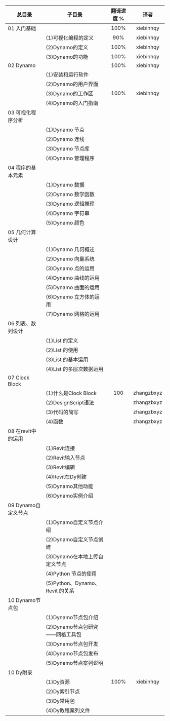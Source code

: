 | 总目录        | 子目录        | 翻译进度 %  | 译者 |
| ------------- |-------------|:-----:|:-----:|
|01 入门基础    ||100%|xiebinhqy
||(1)可视化编程的定义|90%|xiebinhqy
||(2)Dynamo的定义|100%|xiebinhqy
||(3)Dynamo的功能|100%|xiebinhqy
|02 Dynamo||100%|xiebinhqy
||(1)安装和运行软件||
||(2)Dynamo的用户界面||
||(3)Dynamo的工作区|100%|xiebinhqy
||(4)Dynamo的入门指南||
|03 可视化程序分析|||
||(1)Dynamo 节点||
||(2)Dynamo 连线||
||(3)Dynamo 节点库||
||(4)Dynamo 管理程序||
|04 程序的基本元素|||
||(1)Dynamo 数据||
||(2)Dynamo 数学函数||
||(3)Dynamo 逻辑推理||
||(4)Dynamo 字符串||
||(5)Dynamo 颜色||
|05 几何计算设计|||
||(1)Dynamo 几何概述||
||(2)Dynamo 向量系统||
||(3)Dynamo 点的运用||
||(4)Dynamo 曲线的运用||
||(5)Dynamo 曲面的运用||
||(6)Dynamo 立方体的运用||
||(7)Dynamo 网格的运用||
|06 列表、数列设计|||
||(1)List 的定义||
||(2)List 的使用||
||(3)List 的基本运用||
||(4)List 的多层次数据运用||
|07 Clock Block|||
||(1)什么是Clock Block|100|zhangzbxyz
||(2)DesignScript语法||zhangzbxyz
||(3)代码的简写||zhangzbxyz
||(4)函数||zhangzbxyz
|08 在revit中的运用|||
||(1)Revit连接||
||(2)Revit输入节点||
||(3)Revit编辑||
||(4)Revit在Dy创建||
||(5)Dynamo其他动能||
||(6)Dynamo实例介绍||
|09 Dynamo自定义节点|||
||(1)Dynamo自定义节点介绍||
||(2)Dynamo自定义节点创建||
||(3)Dynamo在本地上传自定义节点||
||(4)Python 节点的使用||
||(5)Python、Dynamo、Revit 的关系||
|10 Dynamo节点包|||
||(1)Dynamo节点包介绍||
||(2)Dynamo节点包研究——网格工具包||
||(3)Dynamo节点包开发||
||(4)Dynamo节点包发布||
||(5)Dynamo节点案列说明||
|10 Dy附录|||
||(1)Dy资源|100%|xiebinhqy
||(2)Dy索引节点||
||(3)Dy常用包||
||(4)Dy教程案列文件||



